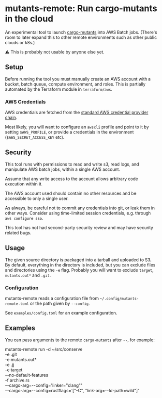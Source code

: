 # mutants-remote: Run cargo-mutants in the cloud

An experimental tool to launch [cargo-mutants](https://github.com/sourcefrog/cargo-mutants) into AWS Batch jobs.
(There's room to later expand this to other remote environments such as other public clouds or k8s.)

⚠️ This is probably not usable by anyone else yet.

## Setup

Before running the tool you must manually create an AWS account with a bucket, batch queue, compute environment, and roles. This is partially automated by the Terraform module in `terraform/aws`.

### AWS Credentials

AWS credentials are fetched from the [standard AWS credential provider chain](https://docs.aws.amazon.com/sdkref/latest/guide/standardized-credentials.html).

Most likely, you will want to configure an `awscli` profile and point to it by setting `$AWS_PROFILE`, or provide a credentials in the environment (`$AWS_SECRET_ACCESS_KEY` etc).

## Security

This tool runs with permissions to read and write s3, read logs, and manipulate AWS batch jobs, within a single AWS account.

Assume that any write access to the account allows arbitrary code execution within it.

The AWS account used should contain no other resources and be accessible to only a single user.

As always, be careful not to commit any credentials into git, or leak them in other ways. Consider using time-limited session credentials, e.g. through `aws configure sso`.

This tool has not had second-party security review and may have security related bugs.

## Usage

The given source directory is packaged into a tarball and uploaded to S3. By default, everything in the directory is included, but you can exclude files and directories using the `-e` flag. Probably you will want to exclude `target`, `mutants.out*` and `.git`.

### Configuration

mutants-remote reads a configuration file from `~/.config/mutants-remote.toml` or the path given by `--config`.

See `examples/config.toml` for an example configuration.

## Examples

You can pass arguments to the remote `cargo-mutants` after `--`, for example:

   mutants-remote run -d ~/src/conserve \
      -e .git \
      -e mutants.out\* \
      -e .jj \
      -e target \
       --no-default-features \
       -f archive.rs \
       --cargo-arg=--config='linker="clang"' \
       --cargo-arg=--config=rustflags='["-C", "link-arg=--ld-path=wild"]'

